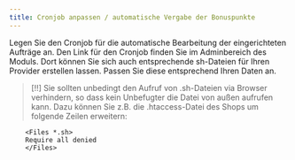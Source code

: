```yaml
---
title: Cronjob anpassen / automatische Vergabe der Bonuspunkte
---
```


Legen Sie den Cronjob für die automatische Bearbeitung der eingerichteten Aufträge an.
Den Link für den Cronjob finden Sie im Adminbereich des Moduls. Dort können Sie sich auch entsprechende sh-Dateien für Ihren Provider erstellen lassen. 
Passen Sie diese entsprechend Ihren Daten an. 


> [!!] Sie sollten unbedingt den Aufruf von .sh-Dateien via Browser verhindern, so dass kein Unbefugter die Datei von außen aufrufen kann. Dazu können Sie z.B. die .htaccess-Datei des Shops um folgende Zeilen erweitern:

```htaccess
    <Files *.sh>
    Require all denied
    </Files>
```